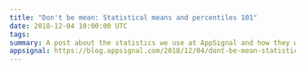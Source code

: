 ```yaml
---
title: "Don't be mean: Statistical means and percentiles 101"
date: 2018-12-04 10:00:00 UTC
tags:
summary: A post about the statistics we use at AppSignal and how they work.
appsignal: https://blog.appsignal.com/2018/12/04/dont-be-mean-statistical-means-and-percentiles-101.html
---
```

